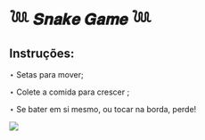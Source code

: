 # 𓆙 𝑺𝒏𝒂𝒌𝒆 𝑮𝒂𝒎𝒆 𓆙

## Instruções:

⋆ Setas para mover;

⋆ Colete a comida para crescer ;

⋆ Se bater em si mesmo, ou tocar na borda, perde!

![](https://cdn-icons-png.flaticon.com/512/5375/5375715.png)

